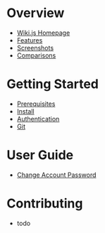 <!-- TITLE: Wiki.js -->
<!-- SUBTITLE: Documentation on installing, managing and using Wiki.js -->

# Overview
- [Wiki.js Homepage](https://wiki.requarks.io/)
- [Features](https://wiki.requarks.io/#features)
- [Screenshots](screenshots)
- [Comparisons](comparisons)

# Getting Started
- [Prerequisites](prerequisites)
- [Install](install)
- [Authentication](authentication)
- [Git](git)

# User Guide
- [Change Account Password](user-guide/change-password)

# Contributing
- todo